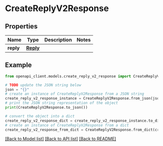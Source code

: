# CreateReplyV2Response


## Properties

Name | Type | Description | Notes
------------ | ------------- | ------------- | -------------
**reply** | [**Reply**](Reply.md) |  | 

## Example

```python
from openapi_client.models.create_reply_v2_response import CreateReplyV2Response

# TODO update the JSON string below
json = "{}"
# create an instance of CreateReplyV2Response from a JSON string
create_reply_v2_response_instance = CreateReplyV2Response.from_json(json)
# print the JSON string representation of the object
print(CreateReplyV2Response.to_json())

# convert the object into a dict
create_reply_v2_response_dict = create_reply_v2_response_instance.to_dict()
# create an instance of CreateReplyV2Response from a dict
create_reply_v2_response_from_dict = CreateReplyV2Response.from_dict(create_reply_v2_response_dict)
```
[[Back to Model list]](../README.md#documentation-for-models) [[Back to API list]](../README.md#documentation-for-api-endpoints) [[Back to README]](../README.md)


